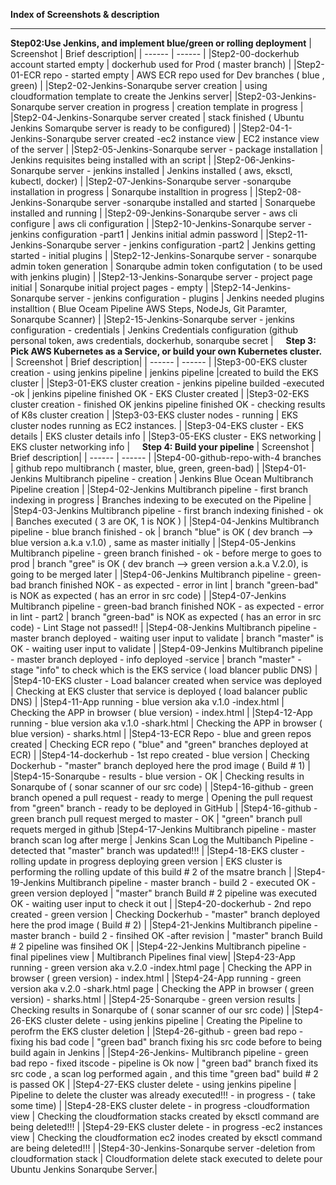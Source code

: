   **Index of Screenshots & description**                                                                        
  ------------------------------------------------------------------------------------------------------------- ----------------------------------------------------------------------------------------------------------------------------
                                                                                                                
  **Step02:Use Jenkins, and implement blue/green or rolling deployment**
  | Screenshot | Brief description|
  | ------ | ------ |
  |Step2-00-dockerhub account started empty | dockerhub used for Prod ( master branch) |
  |Step2-01-ECR repo - started empty | AWS ECR repo used for Dev branches ( blue , green) |
  |Step2-02-Jenkins-Sonarqube server creation | using cloudformation template to create the Jenkins server|
  |Step2-03-Jenkins-Sonarqube server creation in progress | creation template in progress |
  |Step2-04-Jenkins-Sonarqube server created | stack finished ( Ubuntu Jenkins Somarqube server is ready to be configured) |
  |Step2-04-1-Jenkins-Sonarqube server created -ec2 instance view | EC2 instance view of the server |
  |Step2-05-Jenkins-Sonarqube server - package installation |  Jenkins requisites being installed with an script |
  |Step2-06-Jenkins-Sonarqube server - jenkins installed | Jenkins installed ( aws, eksctl, kubectl, docker) |
  |Step2-07-Jenkins-Sonarqube server -sonarqube installation in progress | Sonarqube installtion in progress |
  |Step2-08-Jenkins-Sonarqube server -sonarqube installed and started | Sonarquebe installed and running |
  |Step2-09-Jenkins-Sonarqube server - aws cli configure | aws cli configuration |
  |Step2-10-Jenkins-Sonarqube server - jenkins configuration -part1 | Jenkins initial admin password |
  |Step2-11-Jenkins-Sonarqube server - jenkins configuration -part2 | Jenkins getting started - initial plugins |
  |Step2-12-Jenkins-Sonarqube server - sonarqube admin token generation | Sonarqube admin token configutation ( to be used with jenkins plugin) |
  |Step2-13-Jenkins-Sonarqube server - project page initial | Sonarqube initial project pages - empty |
  |Step2-14-Jenkins-Sonarqube server - jenkins configuration - plugins | Jenkins needed plugins installtion ( Blue Oceam Pipeline AWS Steps, NodeJs, Git Paramter, Sonarqube Scanner) |
  |Step2-15-Jenkins-Sonarqube server - jenkins configuration - credentials | Jenkins Credentials configuration (github personal token, aws credentials, dockerhub, sonarqube secret |
                                                                                                                 
  **Step 3: Pick AWS Kubernetes as a Service, or build your own Kubernetes cluster.**
  | Screenshot | Brief description|
  | ------ | ------ |
  |Step3-00-EKS cluster creation - using jenkins pipeline | jenkins pipeline |created to build the EKS cluster |
  |Step3-01-EKS cluster creation - jenkins pipeline builded -executed -ok | jenkins pipeline finished OK - EKS Cluster created |
  |Step3-02-EKS cluster creation - finished OK  jenkins pipeline finished OK - checking results of K8s cluster creation |
  |Step3-03-EKS cluster nodes - running | EKS cluster nodes running as EC2 instances. |
  |Step3-04-EKS cluster - EKS details | EKS cluster details info |
  |Step3-05-EKS cluster - EKS networking | EKS cluster networking info |
                                                                                                                 
  **Step 4: Build your pipeline**
  | Screenshot | Brief description|
  | ------ | ------ |
  |Step4-00-github-repo-with-4 branches | github repo multibranch ( master, blue, green, green-bad) |
  |Step4-01-Jenkins Multibranch pipeline - creation | Jenkins Blue Ocean Multibranch Pipeline creation |
  |Step4-02-Jenkins Multibranch pipeline - first branch indexing in progress | Branches indexing to be executed on the Pipeline |
  |Step4-03-Jenkins Multibranch pipeline - first branch indexing finished - ok | Banches executed ( 3 are OK, 1 is NOK ) |
  |Step4-04-Jenkins Multibranch pipeline - blue branch finished - ok |  branch \"blue\" is OK ( dev branch \--\> blue version a.k.a v.1.0) , same as master initially |
  |Step4-05-Jenkins Multibranch pipeline - green branch finished - ok - before merge to goes to prod  | branch \"gree\" is OK ( dev branch \--\> green version a.k.a V.2.0), is going to be merged later |
  |Step4-06-Jenkins Multibranch pipeline - green-bad branch finished NOK - as expected - error in lint | branch \"green-bad\" is NOK as expected ( has an error in src code) |
  |Step4-07-Jenkins Multibranch pipeline - green-bad branch finished NOK - as expected - error in lint - part2 | branch \"green-bad\" is NOK as expected ( has an error in src code) - Lint Stage not passed!! |
  |Step4-08-Jenkins Multibranch pipeline - master branch deployed - waiting user input to validate | branch \"master\" is OK - waiting user input to validate |
  |Step4-09-Jenkins Multibranch pipeline - master branch deployed - info deployed -service | branch \"master\" - stage \"info\" to check which is the EKS service ( load blancer public DNS) |
  |Step4-10-EKS cluster - Load balancer created when service was deployed | Checking at EKS cluster that service is deployed ( load balancer public DNS) |
  |Step4-11-App running - blue version aka v.1.0 -index.html | Checking the APP in browser ( blue version) - index.html |
  |Step4-12-App running - blue version aka v.1.0 -shark.html | Checking the APP in browser ( blue version) - sharks.html |
  |Step4-13-ECR Repo - blue and green repos created | Checking ECR repo ( \"blue\" and \"green\" branches deployed at ECR) |
  |Step4-14-dockerhub - 1st repo created - blue version | Checking Dockerhub - \"master\" branch deployed here the prod image ( Build \# 1) |
  |Step4-15-Sonarqube - results - blue version - OK | Checking results in Sonarqube of ( sonar scanner of our src code) |
  |Step4-16-github - green branch opened a pull request - ready to merge | Opening the pull request from \"green\" branch - ready to be deployed in GitHub |
  |Step4-16-github - green branch pull request merged to master - OK |  \"green\" branch pull requets merged in github |Step4-17-Jenkins Multibranch pipeline - master branch scan log after merge | Jenkins Scan Log the Multibanch Pipeline - detected that \"master\" branch was updated!!! |
  |Step4-18-EKS cluster - rolling update in progress deploying green version  | EKS cluster is performing the rolling update of this build \# 2 of the msatre branch |
  |Step4-19-Jenkins Multibranch pipeline - master branch - build 2 - executed OK - green version deployed | \"master\" branch Build \# 2 pipeline was executed OK - waiting user input to check it out |
  |Step4-20-dockerhub - 2nd repo created - green version | Checking Dockerhub - \"master\" branch deployed here the prod image ( Build \# 2) |
  |Step4-21-Jenkins Multibranch pipeline - master branch - build 2 - finsihed OK -after revision | \"master\" branch Build \# 2 pipeline was finsihed OK |
  |Step4-22-Jenkins Multibranch pipeline - final pipelines view | Multibranch Pipelines final view|
  |Step4-23-App running - green version aka v.2.0 -index.html page | Checking the APP in browser ( green version) - index.html |
  |Step4-24-App running - green version aka v.2.0 -shark.html page | Checking the APP in browser ( green version) - sharks.html |
  |Step4-25-Sonarqube - green version results | Checking results in Sonarqube of ( sonar scanner of our src code) |
  |Step4-26-EKS cluster delete - using jenkins pipeline | Creating the Pipeline to perofrm the EKS cluster deletion |
  |Step4-26-github - green bad repo - fixing his bad code | \"green bad\" branch fixing his src code before to being build again in Jenkins |
  |Step4-26-Jenkins- Multibranch pipeline - green bad repo - fixed itscode - pipeline is Ok now | \"green bad\" branch fixed its src code , a scan log performed again , and this time \"green bad\" build \# 2 is passed OK |
  |Step4-27-EKS cluster delete - using jenkins pipeline |  Pipeline to delete the cluster was already executed!!! - in progress - ( take some time) |
  |Step4-28-EKS cluster delete - in progress -cloudformation view | Checking the cloudformation stacks created by eksctl command are being deleted!!! |
  |Step4-29-EKS cluster delete - in progress -ec2 instances view | Checking the cloudformation ec2 inodes created by eksctl command are being deleted!!! |
  |Step4-30-Jenkins-Sonarqube server -deletion from cloudformation stack | Cloudformation delete stack executed to delete pour Ubuntu Jenkins Sonarqube Server.|

